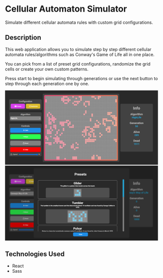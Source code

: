 # Cellular Automaton Simulator

Simulate different cellular automata rules with custom grid configurations.

## Description

This web application allows you to simulate step by step different cellular automata rules/algorithms such as Conway's Game of Life all in one place.

You can pick from a list of preset grid configurations, randomize the grid cells or create your own custom patterns.

Press start to begin simulating through generations or use the next button to step through each generation one by one.

![screenshot1](/public/assets/screenshots/screenshot1.png)
![screenshot2](/public/assets/screenshots/screenshot2.png)

## Technologies Used

- React
- Sass
